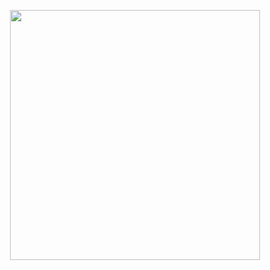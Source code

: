 
<p align="center">
    <a href="https://github.com/AnushkaIsuru1"><img width="400px" src="https://github-readme-stats.vercel.app/api/top-langs/?username=AnushkaI&theme=dark&hide=html,css&layout=compact&bg_color=10101000&hide_title=true&border_color=FFFFFF09"></a>
</p>
<!--&hide_border=true-->
